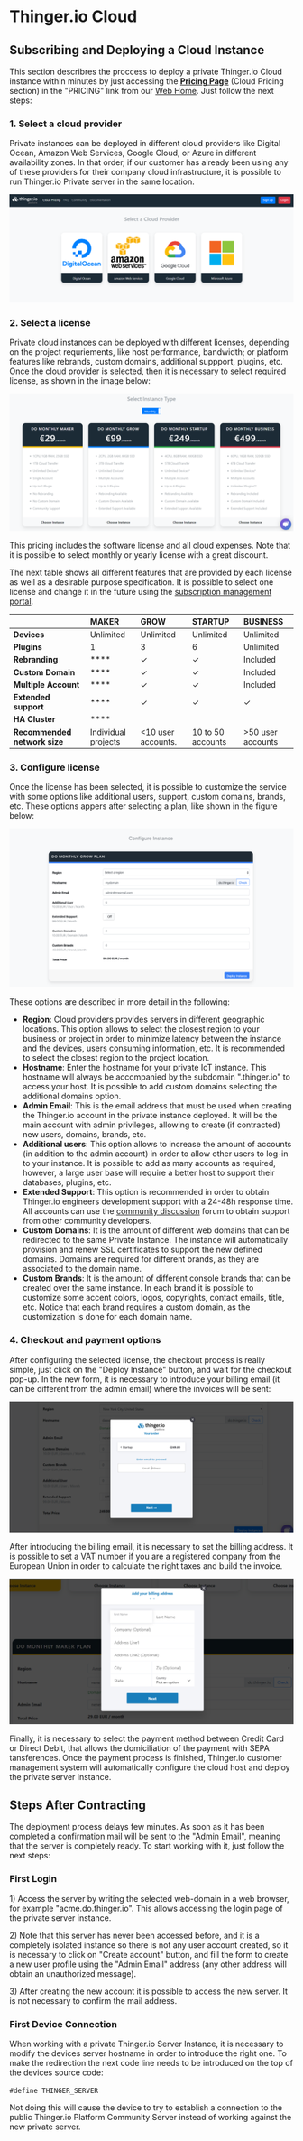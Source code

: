 # Thinger.io Cloud

## Subscribing and Deploying a Cloud Instance

This section describres the proccess to deploy a private Thinger.io Cloud instance within minutes by just accessing the [**Pricing Page**](https://pricing.thinger.io) \(Cloud Pricing section\) in the "PRICING" link from our [Web Home](https://thinger.io). Just follow the next steps:

### 1. Select a cloud provider

Private instances can be deployed in different cloud providers like Digital Ocean, Amazon Web Services, Google Cloud, or Azure in different availability zones. In that order, if our customer has already been using any of these providers for their company cloud infrastructure, it is possible to run Thinger.io Private server in the same location. 

![Cloud provider selection between Digital Ocean, Amazon Web Services, Google Cloud and Azure](../.gitbook/assets/image%20%28133%29.png)

### 2. Select a license

Private cloud instances can be deployed with different licenses, depending on the project requriements, like host performance, bandwidth; or platform features like rebrands, custom domains, additional suppport,  plugins, etc. Once the cloud provider is selected, then it is necessary to select required license, as shown in the image below:

![](../.gitbook/assets/image%20%2898%29.png)

This pricing includes the software license and all cloud expenses. Note that it is possible to select monthly or yearly license with a great discount. 

The next table shows all different features that are provided by each license as well as a desirable purpose specification. It is possible to select one license and change it in the future using the [subscription management portal](https://thinger.chargebeeportal.com). 

|  | **MAKER** | **GROW** | **STARTUP** | **BUSINESS** |
| :--- | :--- | :--- | :--- | :--- |
| **Devices** | Unlimited | Unlimited | Unlimited | Unlimited |
| **Plugins** | 1 | 3 | 6 | Unlimited |
| **Rebranding** | \*\*\*\* | ✓ | ✓ | Included |
| **Custom Domain** | \*\*\*\* | ✓ | ✓ | Included |
| **Multiple Account** | \*\*\*\* | ✓ | ✓ | Included |
| **Extended support** | \*\*\*\* | ✓ | ✓ | ✓ |
| **HA Cluster** | \*\*\*\* |  |  |  |
| **Recommended network size** | Individual projects | &lt;10 user accounts. | 10 to 50 accounts |  &gt;50 user accounts |

### 3.  Configure license

Once the license has been selected, it is possible to customize the service with some options like additional users, support, custom domains, brands, etc. These options appers after selecting a plan, like shown in the figure below:

![Instance license preferences](../.gitbook/assets/image%20%28155%29.png)

These options are described in more detail in the following:

* **Region**: Cloud providers provides servers in different geographic locations. This option allows to select the closest region to your business or project in order to minimize latency between the instance and the devices, users consuming information, etc. It is recommended to select the closest region to the project location.
* **Hostname**: Enter the hostname for your private IoT instance. This hostname will always be accompanied by the subdomain ".thinger.io" to access your host. It is possible to add custom domains selecting the additional domains option.
* **Admin Email**: This is the email address that must be used when creating the Thinger.io account in the private instance deployed. It will be the main account with admin privileges, allowing to create \(if contracted\) new users, domains, brands, etc.
* **Additional users**: This option allows to increase the amount of accounts \(in addition to the admin account\) in order to allow other users to log-in to your instance. It is possible to add as many accounts as required, however, a large user base will require a better host to support their databases, plugins, etc. 
* **Extended Support**: This option is recommended in order to obtain Thinger.io engineers development support with a 24-48h response time. All accounts can use the [community discussion](https://community.thinger.io) forum to obtain support from other community developers.
* **Custom Domains**: It is the amount of different web domains that can be redirected to the same Private Instance. The instance will automatically provision and renew SSL certificates to support the new defined domains. Domains are required for different brands, as they are associated to the domain name.
* **Custom Brands**: It is the amount of different console brands that can be created over the same instance. In each brand it is possible to customize some accent colors, logos, copyrights, contact emails, title, etc. Notice that each brand requires a custom domain, as the customization is done for each domain name.

### 4. Checkout and payment options

After configuring the selected license, the checkout process is really simple, just click on the "Deploy Instance" button, and wait for the checkout pop-up. In the new form, it is necessary to introduce your billing email \(it can be different from the admin email\) where the invoices will be sent: 

![Billing email](../.gitbook/assets/image%20%28182%29.png)

After introducing the billing email, it is necessary to set the billing address. It is possible to set a VAT number if you are a registered company from the European Union in order to calculate the right taxes and build the invoice.

![Billing address configuration](../.gitbook/assets/image%20%2890%29.png)

Finally, it is necessary to select the payment method between Credit Card or Direct Debit, that allows the domiciliation of the payment with SEPA tansferences. Once the payment process is finished, Thinger.io customer management system will automatically configure the cloud host and deploy the private server instance. 

## Steps After Contracting

The deployment process delays few minutes. As soon as it has been completed a confirmation mail will be sent to the "Admin Email", meaning that the server is completely ready. To start working with it, just follow the next steps:

### First Login

1\) Access the server by writing the selected web-domain in a web browser, for example "acme.do.thinger.io".  This allows accessing the login page of the private server instance.   

2\) Note that this server has never been accessed before, and it is a completely isolated instance so there is not any user account created, so it is necessary to click on "Create account" button, and fill the form to create a new user profile using the "Admin Email" address \(any other address will obtain an unauthorized message\).

3\) After creating the new account it is possible to access the new server. It is not necessary to confirm the mail address. 

### First Device Connection

When working with a private Thinger.io Server Instance, it is necessary to modify the devices server hostname in order to introduce the right one. To make the redirection the next code line needs to be introduced on the top of the devices source code: 

`#define THINGER_SERVER`

Not doing this will cause the device to try to establish a connection to the public Thinger.io Platform Community Server instead of working against the new private server.

